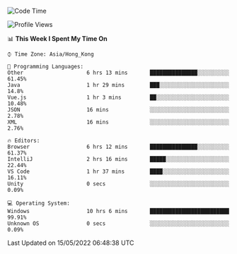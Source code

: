<!--START_SECTION:waka-->
![Code Time](http://img.shields.io/badge/Code%20Time-10%20hrs%207%20mins-blue)

![Profile Views](http://img.shields.io/badge/Profile%20Views-611-blue)

📊 **This Week I Spent My Time On** 

```text
⌚︎ Time Zone: Asia/Hong_Kong

💬 Programming Languages: 
Other                    6 hrs 13 mins       ███████████████░░░░░░░░░░   61.45% 
Java                     1 hr 29 mins        ███░░░░░░░░░░░░░░░░░░░░░░   14.8% 
Vue.js                   1 hr 3 mins         ██░░░░░░░░░░░░░░░░░░░░░░░   10.48% 
JSON                     16 mins             ░░░░░░░░░░░░░░░░░░░░░░░░░   2.78% 
XML                      16 mins             ░░░░░░░░░░░░░░░░░░░░░░░░░   2.76%

🔥 Editors: 
Browser                  6 hrs 12 mins       ███████████████░░░░░░░░░░   61.37% 
IntelliJ                 2 hrs 16 mins       █████░░░░░░░░░░░░░░░░░░░░   22.44% 
VS Code                  1 hr 37 mins        ████░░░░░░░░░░░░░░░░░░░░░   16.11% 
Unity                    0 secs              ░░░░░░░░░░░░░░░░░░░░░░░░░   0.09%

💻 Operating System: 
Windows                  10 hrs 6 mins       █████████████████████████   99.91% 
Unknown OS               0 secs              ░░░░░░░░░░░░░░░░░░░░░░░░░   0.09%

```


 Last Updated on 15/05/2022 06:48:38 UTC
<!--END_SECTION:waka-->
